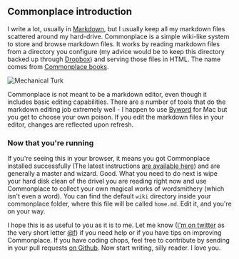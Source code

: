 ## Commonplace introduction

I write a lot, usually in [Markdown](http://daringfireball.net/projects/markdown/), but I usually keep all my markdown files scattered around my hard-drive. Commonplace is a simple wiki-like system to store and browse markdown files. It works by reading markdown files from a directory you configure (my advice would be to keep this directory backed up through [Dropbox](http://getdropbox.com)) and serving those files in HTML. The name comes from [Commonplace books](http://en.wikipedia.org/wiki/Commonplace_book).

![Mechanical Turk](http://madebyform.com/commonplace/img/turk.png)

Commonplace is not meant to be a markdown editor, even though it includes basic editing capabilities. There are a number of tools that do the markdown editing job extremely well - I happen to use [Byword](http://bywordapp.com) for Mac but you get to choose your own poison. If you edit the markdown files in your editor, changes are reflected upon refresh.

### Now that you're running

If you're seeing this in your browser, it means you got Commonplace installed successfully (The latest instructions [are available here](https://github.com/fredoliveira/commonplace#readme)) and are generally a master and wizard. Good. What you need to do next is wipe your hard disk clean of the drivel you are reading right now and use Commonplace to collect your own magical works of wordsmithery (which isn't even a word). You can find the default `wiki` directory inside your commonplace folder, where this file will be called `home.md`. Edit it, and you're on your way.

I hope this is as useful to you as it is to me. Let me know ([I'm on twitter](http://twitter.com/f) as the very short letter [@f](http://twitter.com/f)) if you need help or if you have tips on improving Commonplace. If you have coding chops, feel free to contribute by sending in your pull requests [on Github](https://github.com/fredoliveira/commonplace). Now start writing, silly reader. I love you.